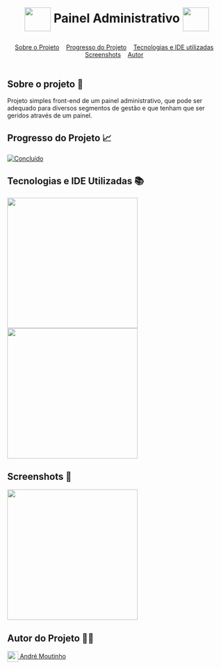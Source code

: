 # <p align=center><img align="center" src="https://i.imgur.com/YzUqXRX.png" height="55" width="60"/> Painel Administrativo <img align="center" src="https://i.imgur.com/YzUqXRX.png" height="55" width="60"/></p>

<div id="inicio" align=center>
  <a href="#sobre">Sobre o Projeto</a>&nbsp;&nbsp;&nbsp;
  <a href="#progresso">Progresso do Projeto</a>&nbsp;&nbsp;&nbsp;  
  <a href="#linguagens">Tecnologias e IDE utilizadas</a>&nbsp;&nbsp;&nbsp;
  <a href="#screenshots">Screenshots</a>&nbsp;&nbsp;&nbsp;
  <a href="#autor">Autor</a>&nbsp;&nbsp;&nbsp; 
</div><br>

<h2 id="sobre">Sobre o projeto 🔎</h2>
<p>Projeto simples front-end de um painel administrativo, que pode ser adequado para diversos segmentos de gestão e que tenham que ser geridos através de um painel.</p>

<h2 id="progresso">Progresso do Projeto 📈</h2>
<a href="#" title="STATUS"><img src="https://img.shields.io/badge/STATUS-Concluído-green?style=for-the-badge" alt="Concluído"></a>

<h2 id="linguagens">Tecnologias e IDE Utilizadas 📚</h2>
<div style="display: inline_block">
<!-- LOGOS HTML5 | CSS3 | JS -->   
<img align="center" src="https://i.imgur.com/RsjH463.png" width="300"/>
<!-- LOGO VISUAL STUDIO CODE -->  
<img align="center" src="https://i.imgur.com/mXXAMPF.png" width="300"/> 

<h2 id="screenshots">Screenshots 📸</h2>
<img align="center" src="https://i.imgur.com/qHirbpZ.png" width="300"/> 

<h2 id="autor">Autor do Projeto 👨‍💼</h2>
<a href="https://github.com/AhMoutinho/" title="André Moutinho"><img align="center" src="https://i.imgur.com/VN0Vh9S.png" width="25"/> André Moutinho</a>  









